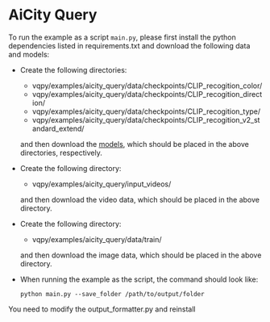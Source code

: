 #  AiCity Query

To run the example as a script `main.py`, please first install the python dependencies listed in requirements.txt and download the following data and models:

- Create the following directories:
  - vqpy/examples/aicity_query/data/checkpoints/CLIP_recogition_color/
  - vqpy/examples/aicity_query/data/checkpoints/CLIP_recogition_direction/
  - vqpy/examples/aicity_query/data/checkpoints/CLIP_recogition_type/
  - vqpy/examples/aicity_query/data/checkpoints/CLIP_recogition_v2_standard_extend/
  
  and then download the [models](https://drive.google.com/drive/folders/1CivhsX0xGxRda9EkZ6uqM_CMaJV40KMO), which should be placed in the above directories, respectively.
- Create the following directory:
  - vqpy/examples/aicity_query/input_videos/
  
  and then download the video data, which should be placed in the above directory.
- Create the following directory:
  - vqpy/examples/aicity_query/data/train/
  
  and then download the image data, which should be placed in the above directory.


- When running the example as the script, the command should look like:

    ```shell
    python main.py --save_folder /path/to/output/folder
    ```


You need to modify the output_formatter.py and reinstall